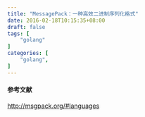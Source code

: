```yaml
---
title: "MessagePack：一种高效二进制序列化格式"
date: 2016-02-18T10:15:35+08:00
draft: false
tags: [
    "golang"
]
categories: [
    "golang",
]
---
```


#### 参考文献 

http://msgpack.org/#languages

